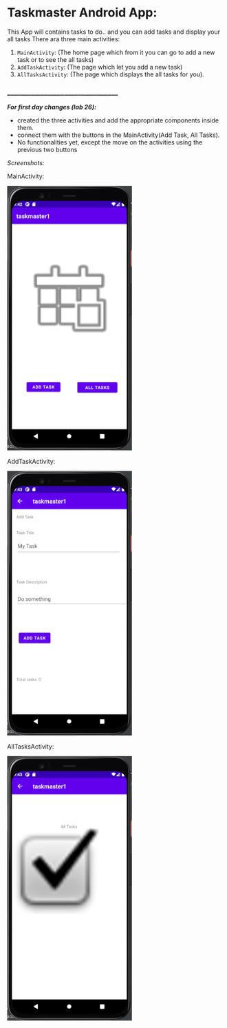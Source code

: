 # Taskmaster Android App:

This App will contains tasks to do.. and you can add tasks and display your all tasks
There ara three main activities:

1. `MainActivity`: (The home page which from it you can go to add a new task or to see the all tasks)
2. `AddTaskActivity`: (The page which let you add a new task)
3. `AllTasksActivity`: (The page which displays the all tasks for you).

### _________________________________

***For first day changes (lab 26):***

* created the three activities and add the appropriate components inside them.
* connect them with the buttons in the MainActivity(Add Task, All Tasks).
* No functionalities yet, except the move on the activities using the previous two buttons

*Screenshots:*

MainActivity:

![Screenshot1](Screenshot1.png)


AddTaskActivity:

![Screenshot2](Screenshot2.png)


AllTasksActivity:

![Screenshot3](Screenshot3.png)


